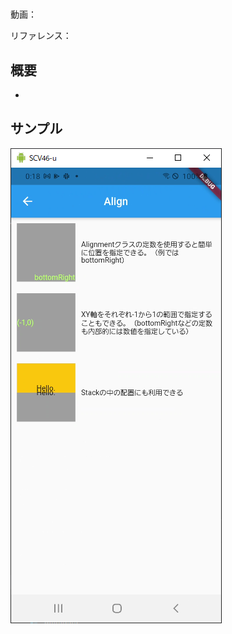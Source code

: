 #

動画：

リファレンス：

## 概要

-

## サンプル

![image-20210915001859065](img/%2325_Align/image-20210915001859065.png)
